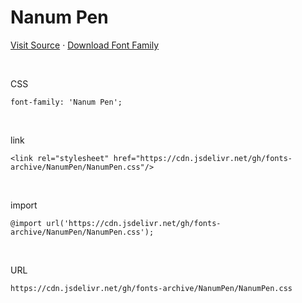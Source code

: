 # Nanum Pen

[Visit Source](https://hangeul.naver.com/font) · [Download Font Family](https://cdn.jsdelivr.net/gh/fonts-archive/NanumPen/NanumPen.zip)

&nbsp;

CSS

```
font-family: 'Nanum Pen';
```

&nbsp;

link

```
<link rel="stylesheet" href="https://cdn.jsdelivr.net/gh/fonts-archive/NanumPen/NanumPen.css"/>
```

&nbsp;

import

```
@import url('https://cdn.jsdelivr.net/gh/fonts-archive/NanumPen/NanumPen.css');
```

&nbsp;

URL

```
https://cdn.jsdelivr.net/gh/fonts-archive/NanumPen/NanumPen.css
```
